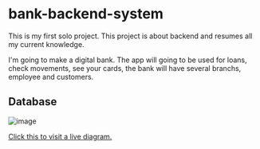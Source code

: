 # bank-backend-system
This is my first solo project. This project is about backend and resumes all my current knowledge.

I'm going to make a digital bank. The app will going to be used for loans, check movements, see your cards, the bank will have several branchs, employee and customers.

## Database

![image](https://user-images.githubusercontent.com/96897286/191640061-38d7f321-6edf-4308-855d-8e8fe8db85a3.png)
<div>
 <a href="https://dbdiagram.io/d/632b94ca7b3d2034ff833ae1">
Click this to visit a live diagram.
 </a>
</div>
